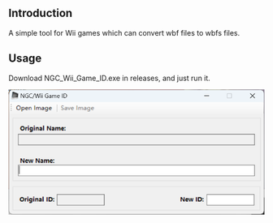 ## Introduction
A simple tool for Wii games which can convert wbf files to wbfs files.

## Usage
Download NGC_Wii_Game_ID.exe in releases, and just run it.

![](images/main_form.png)
